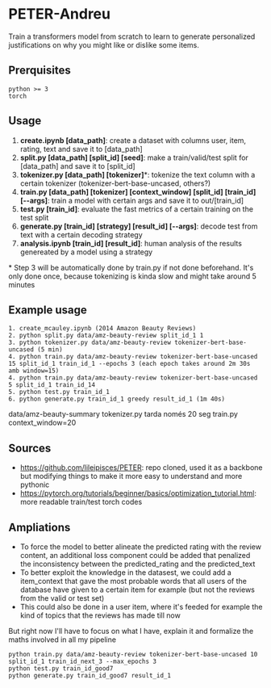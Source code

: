 # PETER-Andreu

Train a transformers model from scratch to learn to generate personalized justifications on why you might like or dislike some items.

## Prerquisites
```
python >= 3
torch
```

## Usage
1. **create.ipynb [data_path]**: create a dataset with columns user, item, rating, text and save it to [data_path]
2. **split.py [data_path] [split_id] [seed]**: make a train/valid/test split for [data_path] and save it to [split_id]
3. **tokenizer.py [data_path] [tokenizer]***: tokenize the text column with a certain tokenizer (tokenizer-bert-base-uncased, others?)
4. **train.py [data_path] [tokenizer] [context_window] [split_id] [train_id] [--args]**: train a model with certain args and save it to out/[train_id]
5. **test.py [train_id]**: evaluate the fast metrics of a certain training on the test split
6. **generate.py [train_id] [strategy] [result_id] [--args]**: decode test from text with a certain decoding strategy
7. **analysis.ipynb [train_id] [result_id]**: human analysis of the results genereated by a model using a strategy

\* Step 3 will be automatically done by train.py if not done beforehand. It's only done once, because tokenizing is kinda slow and might take around 5 minutes


## Example usage
```
1. create_mcauley.ipynb (2014 Amazon Beauty Reviews)
2. python split.py data/amz-beauty-review split_id_1 1
3. python tokenizer.py data/amz-beauty-review tokenizer-bert-base-uncased (5 min)
4. python train.py data/amz-beauty-review tokenizer-bert-base-uncased 15 split_id_1 train_id_1 --epochs 3 (each epoch takes around 2m 30s amb window=15)
4. python train.py data/amz-beauty-review tokenizer-bert-base-uncased 5 split_id_1 train_id_14
5. python test.py train_id_1
6. python generate.py train_id_1 greedy result_id_1 (1m 40s)
```

data/amz-beauty-summary
tokenizer.py tarda només 20 seg
train.py context_window=20


## Sources
- https://github.com/lileipisces/PETER: repo cloned, used it as a backbone but modifying things to make it more easy to understand and more pythonic
- https://pytorch.org/tutorials/beginner/basics/optimization_tutorial.html: more readable train/test torch codes


## Ampliations
- To force the model to better alineate the predicted rating with the review content, an additional loss component could be added that penalized the inconsistency between the predicted_rating and the predicted_text
- To better exploit the knowledge in the datasest, we could add a item_context that gave the most probable words that all users of the database have given to a certain item for example (but not the reviews from the valid or test set)
- This could also be done in a user item, where it's feeded for example the kind of topics that the reviews has made till now

But right now I'll have to focus on what I have, explain it and formalize the maths involved in all my pipeline


```
python train.py data/amz-beauty-review tokenizer-bert-base-uncased 10 split_id_1 train_id_next_3 --max_epochs 3
python test.py train_id_good7
python generate.py train_id_good7 result_id_1
```